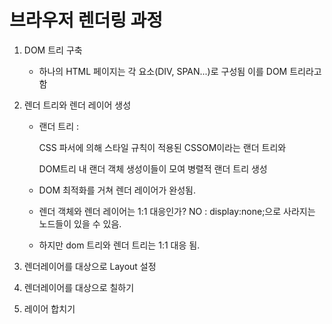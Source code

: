 # 브라우저 렌더링 과정

1. DOM 트리 구축

    - 하나의 HTML 페이지는 각 요소(DIV, SPAN...)로 구성됨 이를 DOM 트리라고 함

2. 렌더 트리와 렌더 레이어 생성

    - 랜더 트리 :

      CSS 파서에 의해 스타일 규칙이 적용된 CSSOM이라는 랜더 트리와

      DOM트리 내 랜더 객체 생성이들이 모여 병렬적 랜더 트리 생성

    - DOM 최적화를 거쳐 렌더 레이어가 완성됨.

    - 렌더 객체와 렌더 레이어는 1:1 대응인가? NO : display:none;으로 사라지는 노드들이 있을 수 있음.

    - 하지만 dom 트리와 렌더 트리는 1:1 대응 됨.

3. 렌더레이어를 대상으로 Layout 설정

4. 렌더레이어를 대상으로 칠하기

5. 레이어 합치기
